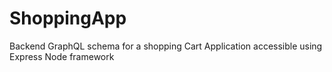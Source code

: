 # ShoppingApp
Backend GraphQL schema for a shopping Cart Application accessible using Express Node framework

